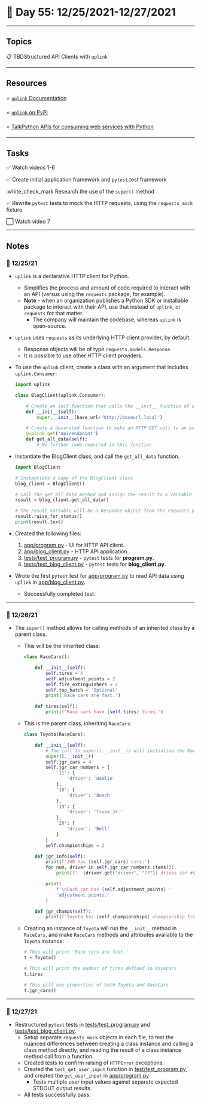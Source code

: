 # :calendar: Day 55: 12/25/2021-12/27/2021

---

## Topics

:clipboard: TBDStructured API Clients with `uplink`

---

## Resources

:star: [`uplink` Documentation](https://uplink.readthedocs.io/en/stable/index.html)

:star: [`uplink` on PyPI](https://pypi.org/project/uplink/)

:star: [TalkPython APIs for consuming web services with Python](https://consumerservicesapi.talkpython.fm)

---

## Tasks

:white_check_mark: Watch videos 1-6

:white_check_mark: Create initial application framework and `pytest` test framework

:white_check_mark Research the use of the `super()` method

:white_check_mark: Rewrite `pytest` tests to mock the HTTP requests, using the `requests_mock` fixture

:white_large_square: Watch video 7

---

## Notes

### :notebook: 12/25/21

- `uplink` is a declarative HTTP client for Python.
    - Simplifies the process and amount of code required to interact with an API (versus using the `requests` package, for example).
    - **Note** - when an organization publishes a Python SDK or installable package to interact with their API, use that instead of `uplink`, or `requests` for that matter.
        - The company will maintain the codebase, whereas `uplink` is open-source.

- `uplink` uses `requests` as its underlying HTTP client provider, by default.
    - Response objects will be of type `requests.models.Response`.
    - It is possible to use other HTTP client providers.

- To use the `uplink` client, create a class with an argument that includes `uplink.Consumer`:

    ```python
    import uplink

    class BlogClient(uplink.Consumer):

        # Create an init function that calls the __init__ function of uplink.Consumer
        def __init__(self):
            super.__init__(base_url='http://baseurl.local')

        # Create a decorated function to make an HTTP GET call to an endpoint
        @uplink.get('api/endpoint')
        def get_all_data(self):
            # No further code required in this function
    ```

- Instantiate the BlogClient class, and call the `get_all_data` function.

    ```python
    import BlogClient

    # Instantiate a copy of the BlogClient class
    blog_client = BlogClient()

    # Call the get_all_data method and assign the result to a variable
    result = blog_client.get_all_data()

    # The result variable will be a Response object from the requests package
    result.raise_for_status()
    print(result.text)
    ```

- Created the following files:

    1. [app/program.py](app/program.py) - UI for HTTP API client.
    2. [app/blog_client.py](app/blog_client.py) - HTTP API application.
    3. [tests/test_program.py](tests/test_program.py) - `pytest` tests for **program.py**.
    4. [tests/test_blog_client.py](tests/test_blog_client.py) - `pytest` tests for **blog_client.py**.

- Wrote the first `pytest` test for [app/program.py](app/program.py) to read API data using `uplink` in [app/blog_client.py](app/blog_client.py).
    - Successfully completed test.

---

### :notebook: 12/26/21

- The `super()` method allows for calling methods of an inherited class by a parent class.

    - This will be the inherited class:

        ```python
        class RaceCars():

            def __init__(self):
                self.tires = 4
                self.adjustment_points = 2
                self.fire_extinguishers = 2
                self.top_hatch = 'Optional'
                print('Race cars are fast.')

            def tires(self):
                print(f'Race cars have {self.tires} tires.')
        ```

    - This is the parent class, inheriting `RaceCars`:

        ```python
        class Toyota(RaceCars):

            def __init__(self):
                # The call to super().__init__() will initialize the RaceCars class
                super().__init__()
                self.jgr_cars = 4
                self.jgr_car_numbers = {
                    '11': {
                        'driver': 'Hamlin'
                    },
                    '18': {
                        'driver': 'Busch'
                    },
                    '19': {
                        'driver': 'Truex Jr.'
                    },
                    '20': {
                        'driver': 'Bell'
                    }
                }
                self.championships = 2

            def jgr_info(self):
                print(f'JGR has {self.jgr_cars} cars:')
                for num, driver in self.jgr_car_numbers.items():
                    print(f'  {driver.get("driver", "??")} drives car #{num}.')

                print(
                    f'\nEach car has {self.adjustment_points} '
                    'adjustment points.'
                )

            def jgr_champs(self):
                print(f'Toyota has {self.championships} championship trophies.')
        ```

    - Creating an instance of `Toyota` will run the `__init__` method in `RaceCars`, and make `RaceCars` methods and attributes available to the `Toyota` instance:

        ```python
        # This will print 'Race cars are fast.'
        t = Toyota()

        # This will print the number of tires defined in RaceCars
        t.tires

        # This will use properties of both Toyota and RaceCars
        t.jgr_cars()
        ```

---

### :notebook: 12/27/21

- Restructured `pytest` tests in [tests/test_program.py](tests/test_program.py) and [tests/test_blog_client.py](tests/test_blog_client.py).
    - Setup separate `requests_mock` objects in each file, to test the nuanced differences between creating a class instance and calling a class method directly, and reading the result of a class instance method call from a function.
    - Created tests to confirm raising of `HTTPError` exceptions.
    - Created the `test_get_user_input` function in [test/test_program.py](test/program.py), and created the `get_user_input` in [app/program.py](app/program.py)
        - Tests multiple user input values against separate expected STDOUT output results.
    - All tests successfully pass.
